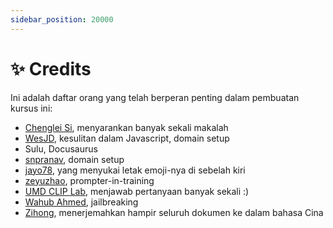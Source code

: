 ```yaml
---
sidebar_position: 20000
---
```


# ✨ Credits

Ini adalah daftar orang yang telah berperan penting dalam pembuatan kursus ini:

- [Chenglei Si](https://noviscl.github.io), menyarankan banyak sekali makalah
- [WesJD](https://wesleysmith.dev), kesulitan dalam Javascript, domain setup
- Sulu, Docusaurus
- [snpranav](https://twitter.com/snpranav), domain setup
- [jayo78](https://github.com/jayo78), yang menyukai letak emoji-nya di sebelah kiri
- [zeyuzhao](https://github.com/Zeyuzhao), prompter-in-training
- [UMD CLIP Lab](https://wiki.umiacs.umd.edu/clip/index.php/Main_Page), menjawab pertanyaan banyak sekali :)
- [Wahub Ahmed](https://github.com/wahub-ahmed), jailbreaking
- [Zihong](https://github.com/1openwindow), menerjemahkan hampir seluruh dokumen ke dalam bahasa Cina
